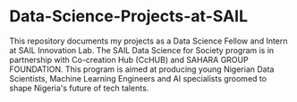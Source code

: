 # Data-Science-Projects-at-SAIL
This repository documents my projects as a Data Science Fellow and Intern at SAIL Innovation Lab.
The SAIL Data Science for Society program is in partnership with Co-creation Hub (CcHUB) and SAHARA GROUP FOUNDATION.
This program is aimed at producing young Nigerian Data Scientists, Machine Learning Engineers and AI specialists groomed to shape Nigeria's future of tech talents.

